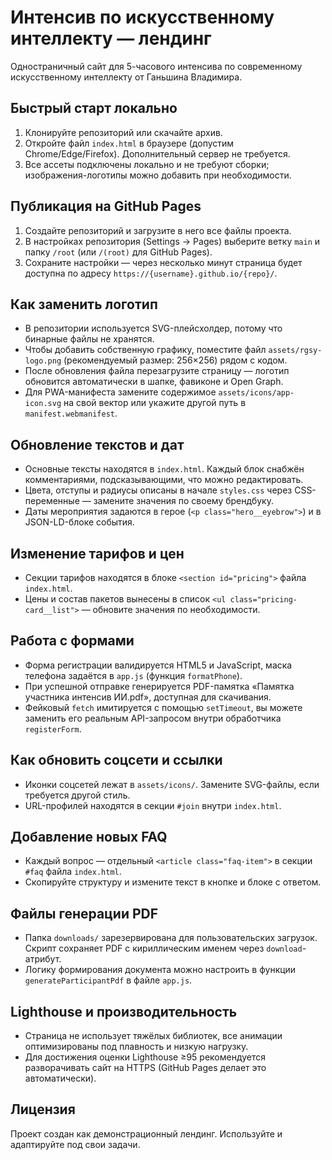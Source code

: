 # Интенсив по искусственному интеллекту — лендинг

Одностраничный сайт для 5-часового интенсива по современному искусственному интеллекту от Ганьшина Владимира.

## Быстрый старт локально

1. Клонируйте репозиторий или скачайте архив.
2. Откройте файл `index.html` в браузере (допустим Chrome/Edge/Firefox). Дополнительный сервер не требуется.
3. Все ассеты подключены локально и не требуют сборки; изображения-логотипы можно добавить при необходимости.

## Публикация на GitHub Pages

1. Создайте репозиторий и загрузите в него все файлы проекта.
2. В настройках репозитория (Settings → Pages) выберите ветку `main` и папку `/root` (или `/(root)` для GitHub Pages).
3. Сохраните настройки — через несколько минут страница будет доступна по адресу `https://{username}.github.io/{repo}/`.

## Как заменить логотип

- В репозитории используется SVG-плейсхолдер, потому что бинарные файлы не хранятся.
- Чтобы добавить собственную графику, поместите файл `assets/rgsy-logo.png` (рекомендуемый размер: 256×256) рядом с кодом.
- После обновления файла перезагрузите страницу — логотип обновится автоматически в шапке, фавиконе и Open Graph.
- Для PWA-манифеста замените содержимое `assets/icons/app-icon.svg` на свой вектор или укажите другой путь в `manifest.webmanifest`.

## Обновление текстов и дат

- Основные тексты находятся в `index.html`. Каждый блок снабжён комментариями, подсказывающими, что можно редактировать.
- Цвета, отступы и радиусы описаны в начале `styles.css` через CSS-переменные — замените значения по своему брендбуку.
- Даты мероприятия задаются в герое (`<p class="hero__eyebrow">`) и в JSON-LD-блоке события.

## Изменение тарифов и цен

- Секции тарифов находятся в блоке `<section id="pricing">` файла `index.html`.
- Цены и состав пакетов вынесены в список `<ul class="pricing-card__list">` — обновите значения по необходимости.

## Работа с формами

- Форма регистрации валидируется HTML5 и JavaScript, маска телефона задаётся в `app.js` (функция `formatPhone`).
- При успешной отправке генерируется PDF-памятка «Памятка участника интенсив ИИ.pdf», доступная для скачивания.
- Фейковый `fetch` имитируется с помощью `setTimeout`, вы можете заменить его реальным API-запросом внутри обработчика `registerForm`.

## Как обновить соцсети и ссылки

- Иконки соцсетей лежат в `assets/icons/`. Замените SVG-файлы, если требуется другой стиль.
- URL-профилей находятся в секции `#join` внутри `index.html`.

## Добавление новых FAQ

- Каждый вопрос — отдельный `<article class="faq-item">` в секции `#faq` файла `index.html`.
- Скопируйте структуру и измените текст в кнопке и блоке с ответом.

## Файлы генерации PDF

- Папка `downloads/` зарезервирована для пользовательских загрузок. Скрипт сохраняет PDF с кириллическим именем через `download`-атрибут.
- Логику формирования документа можно настроить в функции `generateParticipantPdf` в файле `app.js`.

## Lighthouse и производительность

- Страница не использует тяжёлых библиотек, все анимации оптимизированы под плавность и низкую нагрузку.
- Для достижения оценки Lighthouse ≥95 рекомендуется разворачивать сайт на HTTPS (GitHub Pages делает это автоматически).

## Лицензия

Проект создан как демонстрационный лендинг. Используйте и адаптируйте под свои задачи.
